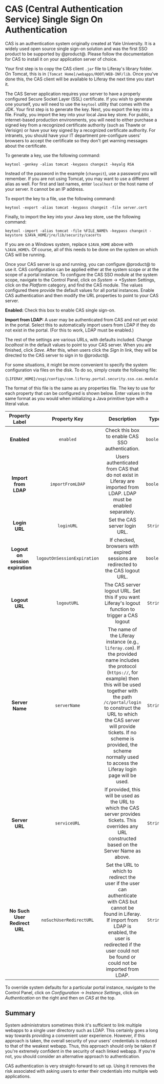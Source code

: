 # CAS (Central Authentication Service) Single Sign On Authentication [](id=cas-central-authentication-service-single-sign-on-authentication)

CAS is an authentication system originally created at Yale University. It is a
widely used open source single sign-on solution and was the first SSO product
to be supported by @product@. Please follow the documentation for CAS to install
it on your application server of choice.

Your first step is to copy the CAS client `.jar` file to Liferay's library
folder. On Tomcat, this is in `[Tomcat Home]/webapps/ROOT/WEB-INF/lib`. Once
you've done this, the CAS client will be available to Liferay the next time you
start it.

The CAS Server application requires your server to have a properly configured
Secure Socket Layer (SSL) certificate. If you wish to generate one yourself,
you will need to use the `keytool` utility that comes with the JDK. Your first
step is to generate the key. Next, you export the key into a file. Finally, you
import the key into your local Java key store. For public, internet-based
production environments, you will need to either purchase a signed key from a
recognized certificate authority (such as Thawte or Verisign) or have your key
signed by a recognized certificate authority. For intranets, you should have
your IT department pre-configure users' browsers to accept the certificate so
they don't get warning messages about the certificate.

To generate a key, use the following command:

    keytool -genkey -alias tomcat -keypass changeit -keyalg RSA

Instead of the password in the example (`changeit`), use a password you will
remember. If you are not using Tomcat, you may want to use a different alias as
well. For first and last names, enter `localhost` or the host name of your
server. It cannot be an IP address.

To export the key to a file, use the following command:

    keytool -export -alias tomcat -keypass changeit -file server.cert

Finally, to import the key into your Java key store, use the following command:

    keytool -import -alias tomcat -file %FILE_NAME% -keypass changeit -keystore $JAVA_HOME/jre/lib/security/cacerts

If you are on a Windows system, replace `$JAVA_HOME` above with `%JAVA_HOME%`.
Of course, all of this needs to be done on the system on which CAS will be
running.

Once your CAS server is up and running, you can configure @product@ to use it.
CAS configuration can be applied either at the system scope or at the scope of
a portal instance. To configure the CAS SSO module at the system scope,
navigate to the Control Panel, click on *System* &rarr; *System Settings, click
on the *Platform* category, and find the CAS module. The values configured
there provide the default values for all portal instances. Enable CAS
authentication and then modify the URL properties to point to your CAS server.

**Enabled:** Check this box to enable CAS single sign-on.

**Import from LDAP:** A user may be authenticated from CAS and not yet exist in
the portal. Select this to automatically import users from LDAP if they do not
exist in the portal. (For this to work, LDAP must be enabled.)

The rest of the settings are various URLs, with defaults included. Change
*localhost* in the default values to point to your CAS server. When you are
finished, click *Save*. After this, when users click the *Sign In* link, they
will be directed to the CAS server to sign in to @product@.

For some situations, it might be more convenient to specify the system
configuration via files on the disk. To do so, simply create the following
file:

    {LIFERAY_HOME}/osgi/configs/com.liferay.portal.security.sso.cas.module.configuration.CASConfiguration.cfg

The format of this file is the same as any properties file. The key to use for
each property that can be configured is shown below. Enter values in the same
format as you would when initializing a Java primitive type with a literal
value.

Property Label | Property Key | Description | Type
:----: | :----: | :----: | :----:
**Enabled** | `enabled` | Check this box to enable CAS SSO authentication. | `boolean`
**Import from LDAP** | `importFromLDAP` | Users authenticated from CAS that do not exist in Liferay are imported from LDAP. LDAP must be enabled separately. | `boolean`
**Login URL** | `loginURL` | Set the CAS server login URL. | `String`
**Logout on session expiration** | `logoutOnSessionExpiration` | If checked, browsers with expired sessions are redirected to the CAS logout URL. | `boolean`
**Logout URL** | `logoutURL` | The CAS server logout URL. Set this if you want Liferay's logout function to trigger a CAS logout | `String`
**Server Name** | `serverName` | The name of the Liferay instance (e.g., `liferay.com`). If the provided name includes the protocol (`https://`, for example) then this will be used together with the path `/c/portal/login` to construct the URL to which the CAS server will provide tickets. If no scheme is provided, the scheme normally used to access the Liferay login page will be used. | `String`
**Server URL** | `serviceURL` | If provided, this will be used as the URL to which the CAS server provides tickets. This overrides any URL constructed based on the Server Name as above. | `String`
**No Such User Redirect URL** | `noSuchUserRedirectURL` | Set the URL to which to redirect the user if the user can authenticate with CAS but cannot be found in Liferay. If import from LDAP is enabled, the user is redirected if the user could not be found or could not be imported from LDAP. | `String`

To override system defaults for a particular portal instance, navigate to the
Control Panel, click on *Configuration* &rarr; *Instance Settings*, click on
*Authentication* on the right and then on *CAS* at the top.

## Summary [](id=summary)

System administrators sometimes think it's sufficient to link multiple webapps
to a single user directory such as LDAP. This certainly goes a long way towards
providing a convenient user experience. However, if this approach is taken, the
overall security of your users' credentials is reduced to that of the weakest
webapp. Thus, this approach should only be taken if you're extremely confident
in the security of each linked webapp. If you're not, you should consider an
alternative approach to authentication.

CAS authentication is very straight-forward to set up. Using it removes the
risk associated with asking users to enter their credentials into multiple web
applications.
